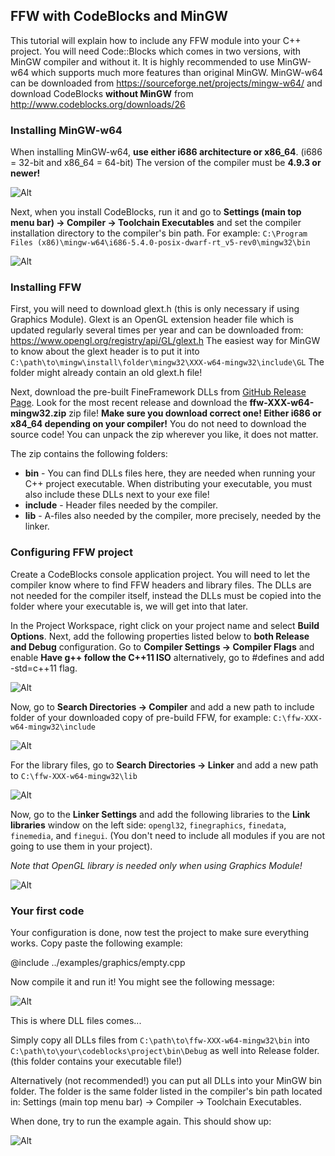 FFW with CodeBlocks and MinGW
-----------------------------------------

This tutorial will explain how to include any FFW module into your C++ project. You will need Code::Blocks which comes in two versions, with MinGW compiler and without it. It is highly recommended to use MinGW-w64 which supports much more features than original MinGW. MinGW-w64 can be downloaded from <https://sourceforge.net/projects/mingw-w64/> and download CodeBlocks **without MinGW** from <http://www.codeblocks.org/downloads/26>

### Installing MinGW-w64

When installing MinGW-w64, **use either i686 architecture or x86_64**. (i686 = 32-bit and x86_64 = 64-bit) The version of the compiler must be **4.9.3 or newer!**

![Alt](tutorial-cb-01.png)

Next, when you install CodeBlocks, run it and go to **Settings (main top menu bar) -> Compiler -> Toolchain Executables** and set the compiler installation directory to the compiler's bin path. For example: `C:\Program Files (x86)\mingw-w64\i686-5.4.0-posix-dwarf-rt_v5-rev0\mingw32\bin`

![Alt](tutorial-cb-02.png)

### Installing FFW

First, you will need to download glext.h (this is only necessary if using Graphics Module). Glext is an OpenGL extension header file which is updated regularly several times per year and can be downloaded from: <https://www.opengl.org/registry/api/GL/glext.h> The easiest way for MinGW to know about the glext header is to put it into `C:\path\to\mingw\install\folder\mingw32\XXX-w64-mingw32\include\GL` The folder might already contain an old glext.h file!

Next, download the pre-built FineFramework DLLs from [GitHub Release Page](https://github.com/matusnovak/fineframework/releases). Look for the most recent release and download the **ffw-XXX-w64-mingw32.zip** zip file! **Make sure you download correct one! Either i686 or x84_64 depending on your compiler!** You do not need to download the source code! You can unpack the zip wherever you like, it does not matter.

The zip contains the following folders:

* **bin** - You can find DLLs files here, they are needed when running your C++ project executable. When distributing your executable, you must also include these DLLs next to your exe file!
* **include** - Header files needed by the compiler.
* **lib** - A-files also needed by the compiler, more precisely, needed by the linker.

### Configuring FFW project

Create a CodeBlocks console application project. You will need to let the compiler know where to find FFW headers and library files. The DLLs are not needed for the compiler itself,  instead the DLLs must be copied into the folder where your executable is, we will get into that later.

In the Project Workspace, right click on your project name and select **Build Options**. Next, add the following properties listed below to **both Release and Debug** configuration. Go to **Compiler Settings -> Compiler Flags** and enable **Have g++ follow the C++11 ISO** alternatively, go to #defines and add -std=c++11 flag.

![Alt](tutorial-cb-03.png)

Now, go to **Search Directories -> Compiler** and add a new path to include folder of your downloaded copy of pre-build FFW, for example: `C:\ffw-XXX-w64-mingw32\include`

![Alt](tutorial-cb-04.png)

For the library files, go to **Search Directories -> Linker** and add a new path to `C:\ffw-XXX-w64-mingw32\lib`

![Alt](tutorial-cb-05.png)

Now, go to the **Linker Settings** and add the following libraries to the **Link libraries** window on the left side: `opengl32`, `finegraphics`, `finedata`, `finemedia`, and `finegui`. (You don't need to include all modules if you are not going to use them in your project).

*Note that OpenGL library is needed only when using Graphics Module!*

![Alt](tutorial-cb-06.png)

### Your first code

Your configuration is done, now test the project to make sure everything works. Copy paste the following example:

@include ../examples/graphics/empty.cpp

Now compile it and run it! You might see the following message:

![Alt](tutorial-cb-07.png)

This is where DLL files comes...

Simply copy all DLLs files from `C:\path\to\ffw-XXX-w64-mingw32\bin` into `C:\path\to\your\codeblocks\project\bin\Debug` as well into Release folder. (this folder contains your executable file!)

Alternatively (not recommended!) you can put all DLLs into your MinGW bin folder. The folder is the same folder listed in the compiler's bin path located in: Settings (main top menu bar) -> Compiler -> Toolchain Executables.

When done, try to run the example again. This should show up:

![Alt](tutorial-cb-08.png)